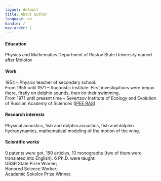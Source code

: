 ```yaml
---
layout: default
title: About author
language: en
handle: /
nav-order: 1
---
```

#### Education
Physics and Mathematics Department of Rostov State University named after Molotov

#### Work
1954  – Physics teacher of secondary school.  
From 1955  until 1971  – Aucoustic Institute. First investigations were begun there, firstly on dolphin sounds, then on their swimming.  
From 1971 until present time  – Severtsov Institute of Ecology and Evolution of Russian Academy of Sciences ([IPEE RAS](http://www.sevin.ru/)).

#### Research interests
Physical acoustics, fish and dolphin acoustics, fish and dolphin hydrodynamics, mathematical modeling of the motion of the wing.

#### Scientific works
9 patents were got, 160 articles, 10 monographs (two of them were translated into English). 6 Ph.D. were taught.  
USSR State Prize Winner;  
Honored Science Worker;  
Academic Sokolov Prize Winner.